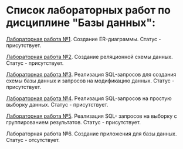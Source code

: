 # Список лабораторных работ по дисциплине "Базы данных":

[Лабораторная работа №1](https://github.com/oooNAKooo/BSUIR/tree/main/6%20sem/BD/lab_1). Создание ER-диаграммы. Статус - присутствует.

[Лабораторная работа №2](https://github.com/oooNAKooo/BSUIR/tree/main/6%20sem/BD/lab_2). Создание реляционной схемы данных. Статус - присутствует.

[Лабораторная работа №3](https://github.com/oooNAKooo/BSUIR/tree/main/6%20sem/BD/lab_3). Реализация SQL-запросов для создания схемы базы данных и запросов на модификацию данных. Статус - присутствует.

[Лабораторная работа №4](https://github.com/oooNAKooo/BSUIR/tree/main/6%20sem/BD/lab_4). Реализация SQL-запросов на простую выборку данных. Статус - присутствует.

[Лабораторная работа №5](https://github.com/oooNAKooo/BSUIR/tree/main/6%20sem/BD/lab_5). Реализация SQL- запросов на выборку с группированием результатов. Статус - присутствует.

Лабораторная работа №6. Создание приложения для базы данных. Статус - отсутствует.
